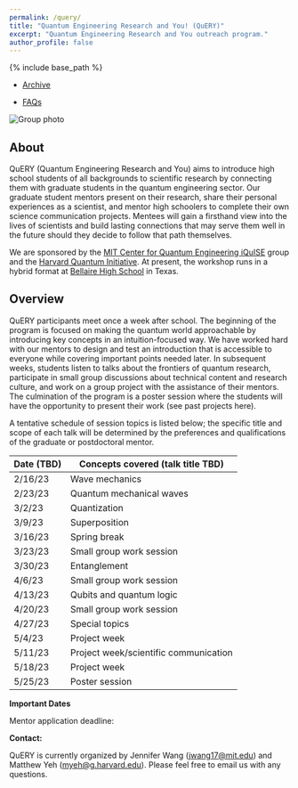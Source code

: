 ```yaml
---
permalink: /query/
title: "Quantum Engineering Research and You! (QuERY)"
excerpt: "Quantum Engineering Research and You outreach program."
author_profile: false
---
```


{% include base_path %}

* [Archive](https://mudyeh.github.io/query/archive)
<!-- * [Sample Projects](https://mudyeh.github.io/query/projects) -->
* [FAQs](https://mudyeh.github.io/query/faq)

![Group photo](https://mudyeh.github.io/files/S2022_group_photo_1.png)

About
---

QuERY (Quantum Engineering Research and You) aims to introduce high school students of all backgrounds to scientific research by connecting them with graduate students in the quantum engineering sector. Our graduate student mentors present on their research, share their personal experiences as a scientist, and mentor high schoolers to complete their own science communication projects. Mentees will gain a firsthand view into the lives of scientists and build lasting connections that may serve them well in the future should they decide to follow that path themselves.

We are sponsored by the [MIT Center for Quantum Engineering iQuISE](https://www.iquise.mit.edu/) group and the [Harvard Quantum Initiative](https://quantum.harvard.edu/). At present, the workshop runs in a hybrid format at [Bellaire High School](https://www.houstonisd.org/bellairehigh) in Texas. 


Overview
---
QuERY participants meet once a week after school. The beginning of the program is focused on making the quantum world approachable by introducing key concepts in an intuition-focused way. We have worked hard with our mentors to design and test an introduction that is accessible to everyone while covering important points needed later. In subsequent weeks, students listen to talks about the frontiers of quantum research, participate in small group discussions about technical content and research culture, and work on a group project with the assistance of their mentors. The culmination of the program is a poster session where the students will have the opportunity to present their work (see past projects here).

A tentative schedule of session topics is listed below; the specific title and scope of each talk will be determined by the preferences and qualifications of the graduate or postdoctoral mentor.

| Date (TBD)      | Concepts covered (talk title TBD) |
| ----------- | ----------- |
| 2/16/23      | Wave mechanics       |
| 2/23/23   | Quantum mechanical waves        |
| 3/2/23      | Quantization       |
| 3/9/23   | Superposition        |
| 3/16/23      | Spring break       |
| 3/23/23   | Small group work session        |
| 3/30/23      | Entanglement       |
| 4/6/23   | Small group work session        |
| 4/13/23      | Qubits and quantum logic       |
| 4/20/23   | Small group work session        |
| 4/27/23      | Special topics       |
| 5/4/23   | Project week        |
| 5/11/23   | Project week/scientific communication        |
| 5/18/23   | Project week        |
| 5/25/23   | Poster session        |

__Important Dates__<br>

Mentor application deadline: 

__Contact:__<br>

QuERY is currently organized by Jennifer Wang (jwang17@mit.edu) and Matthew Yeh (myeh@g.harvard.edu). Please feel free to email us with any questions.
